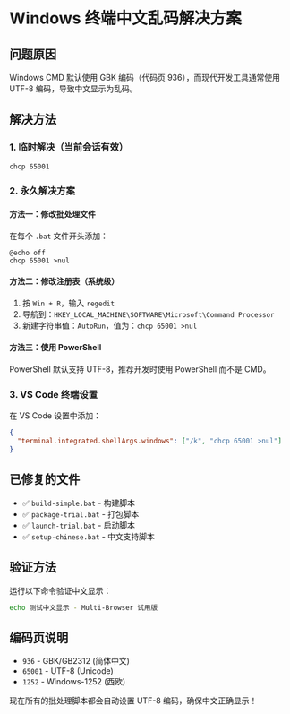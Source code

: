 # Windows 终端中文乱码解决方案

## 问题原因
Windows CMD 默认使用 GBK 编码（代码页 936），而现代开发工具通常使用 UTF-8 编码，导致中文显示为乱码。

## 解决方法

### 1. 临时解决（当前会话有效）
```bash
chcp 65001
```

### 2. 永久解决方案

#### 方法一：修改批处理文件
在每个 `.bat` 文件开头添加：
```batch
@echo off
chcp 65001 >nul
```

#### 方法二：修改注册表（系统级）
1. 按 `Win + R`，输入 `regedit`
2. 导航到：`HKEY_LOCAL_MACHINE\SOFTWARE\Microsoft\Command Processor`
3. 新建字符串值：`AutoRun`，值为：`chcp 65001 >nul`

#### 方法三：使用 PowerShell
PowerShell 默认支持 UTF-8，推荐开发时使用 PowerShell 而不是 CMD。

### 3. VS Code 终端设置
在 VS Code 设置中添加：
```json
{
  "terminal.integrated.shellArgs.windows": ["/k", "chcp 65001 >nul"]
}
```

## 已修复的文件
- ✅ `build-simple.bat` - 构建脚本
- ✅ `package-trial.bat` - 打包脚本
- ✅ `launch-trial.bat` - 启动脚本
- ✅ `setup-chinese.bat` - 中文支持脚本

## 验证方法
运行以下命令验证中文显示：
```bash
echo 测试中文显示 - Multi-Browser 试用版
```

## 编码页说明
- `936` - GBK/GB2312 (简体中文)
- `65001` - UTF-8 (Unicode)
- `1252` - Windows-1252 (西欧)

现在所有的批处理脚本都会自动设置 UTF-8 编码，确保中文正确显示！
